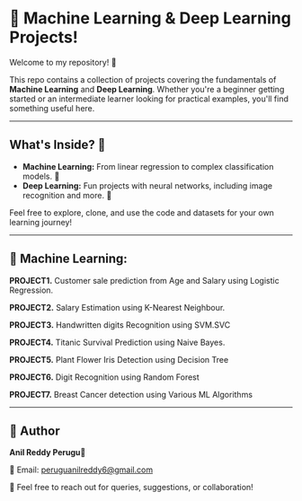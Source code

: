 # 🤖 Machine Learning & Deep Learning Projects!

Welcome to my repository! 👋

This repo contains a collection of projects covering the fundamentals of **Machine Learning** and **Deep Learning**. Whether you're a beginner getting started or an intermediate learner looking for practical examples, you'll find something useful here.

---

## What's Inside? 📂

* **Machine Learning:** From linear regression to complex classification models. 🧠
* **Deep Learning:** Fun projects with neural networks, including image recognition and more. 🚀
  
Feel free to explore, clone, and use the code and datasets for your own learning journey!

---

## 🧬 Machine Learning:

**PROJECT1.** Customer sale prediction from Age and Salary using Logistic Regression.

**PROJECT2.** Salary Estimation using K-Nearest Neighbour.

**PROJECT3.** Handwritten digits Recognition using SVM.SVC

**PROJECT4.** Titanic Survival Prediction using Naive Bayes.

**PROJECT5.** Plant Flower Iris Detection using Decision Tree

**PROJECT6.** Digit Recognition using Random Forest

**PROJECT7.** Breast Cancer detection using Various ML Algorithms

---

## 📇 Author

**Anil Reddy Perugu💝**

📧 Email: peruguanilreddy6@gmail.com

📍 Feel free to reach out for queries, suggestions, or collaboration!

